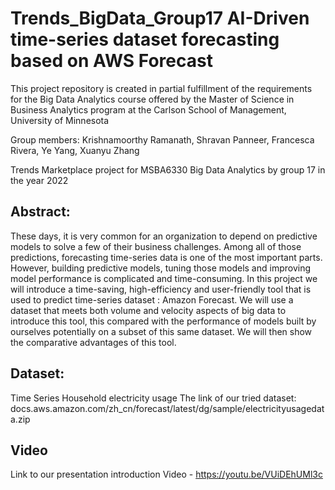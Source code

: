 # Trends_BigData_Group17 AI-Driven time-series dataset forecasting based on AWS Forecast 

This project repository is created in partial fulfillment of the requirements for the Big Data Analytics course offered by the Master of Science in Business Analytics program at the Carlson School of Management, University of Minnesota

Group members: Krishnamoorthy Ramanath, Shravan Panneer, Francesca Rivera, Ye Yang, Xuanyu Zhang

Trends Marketplace project for MSBA6330 Big Data Analytics by group 17 in the year 2022

## Abstract: 
These days, it is very common for an organization to depend on predictive models to solve a few of their business challenges. Among all of those predictions, forecasting time-series data is one of the most important parts. However, building predictive models, tuning those models and improving model performance is complicated and time-consuming. In this project we will introduce a time-saving, high-efficiency and user-friendly tool that is used to predict time-series dataset : Amazon Forecast. We will use a dataset that meets both volume and velocity aspects of big data to introduce this tool, this compared with the performance of models built by ourselves potentially on a subset of this same dataset. We will then show the comparative advantages of this tool.

## Dataset:
Time Series Household electricity usage
The link of our tried dataset: docs.aws.amazon.com/zh_cn/forecast/latest/dg/sample/electricityusagedata.zip

## Video
Link to our presentation introduction Video - https://youtu.be/VUiDEhUMl3c
